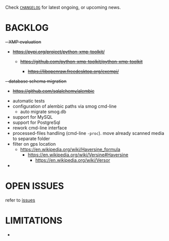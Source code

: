 
Check
[`CHANGELOG`](https://github.com/kr-g/smog/blob/main/CHANGELOG.md)
for latest ongoing, or upcoming news.


# BACKLOG

<del>
- XMP evaluation
  
  - https://pypi.org/project/python-xmp-toolkit/
  
    - https://github.com/python-xmp-toolkit/python-xmp-toolkit
  
      - https://libopenraw.freedesktop.org/exempi/
</del>

<del>
- database schema migration

  - https://github.com/sqlalchemy/alembic
</del>

- automatic tests 
- configuration of alembic paths via smog cmd-line
  - auto migrate smog.db
- support for MySQL
- support for PostgreSql
- rework cmd-line interface
- processed-files handling (cmd-line `-proc`). move already scanned media to separate folder
- filter on gps location
  - https://en.wikipedia.org/wiki/Haversine_formula
    - https://en.wikipedia.org/wiki/Versine#Haversine
      - https://en.wikipedia.org/wiki/Versor
- 


# OPEN ISSUES

refer to [issues](https://github.com/kr-g/smog/issues)


# LIMITATIONS

- 

